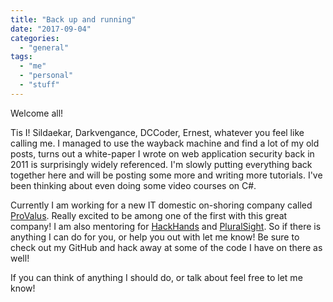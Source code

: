 ```yaml
---
title: "Back up and running"
date: "2017-09-04"
categories: 
  - "general"
tags: 
  - "me"
  - "personal"
  - "stuff"
---
```


Welcome all!

Tis I! Sildaekar, Darkvengance, DCCoder, Ernest, whatever you feel like calling me. I managed to use the wayback machine and find a lot of my old posts, turns out a white-paper I wrote on web application security back in 2011 is surprisingly widely referenced. I'm slowly putting everything back together here and will be posting some more and writing more tutorials. I've been thinking about even doing some video courses on C#.

Currently I am working for a new IT domestic on-shoring company called [ProValus](https://www.provalus.com/). Really excited to be among one of the first with this great company! I am also mentoring for [HackHands](https://hackhands.com/) and [PluralSight](http://www.pluralsight.com). So if there is anything I can do for you, or help you out with let me know! Be sure to check out my GitHub and hack away at some of the code I have on there as well!

If you can think of anything I should do, or talk about feel free to let me know!
